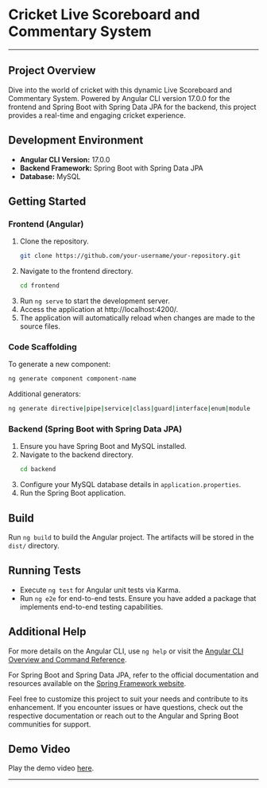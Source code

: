 # Cricket Live Scoreboard and Commentary System

---

## Project Overview

Dive into the world of cricket with this dynamic Live Scoreboard and Commentary System. Powered by Angular CLI version 17.0.0 for the frontend and Spring Boot with Spring Data JPA for the backend, this project provides a real-time and engaging cricket experience.

## Development Environment

- **Angular CLI Version:** 17.0.0
- **Backend Framework:** Spring Boot with Spring Data JPA
- **Database:** MySQL

## Getting Started

### Frontend (Angular)

1. Clone the repository.
    ```bash
    git clone https://github.com/your-username/your-repository.git
    ```
2. Navigate to the frontend directory.
    ```bash
    cd frontend
    ```
3. Run `ng serve` to start the development server.
4. Access the application at http://localhost:4200/.
5. The application will automatically reload when changes are made to the source files.

### Code Scaffolding

To generate a new component:
```bash
ng generate component component-name
```

Additional generators:
```bash
ng generate directive|pipe|service|class|guard|interface|enum|module
```

### Backend (Spring Boot with Spring Data JPA)

1. Ensure you have Spring Boot and MySQL installed.
2. Navigate to the backend directory.
    ```bash
    cd backend
    ```
3. Configure your MySQL database details in `application.properties`.
4. Run the Spring Boot application.

## Build

Run `ng build` to build the Angular project. The artifacts will be stored in the `dist/` directory.

## Running Tests

- Execute `ng test` for Angular unit tests via Karma.
- Run `ng e2e` for end-to-end tests. Ensure you have added a package that implements end-to-end testing capabilities.

## Additional Help

For more details on the Angular CLI, use `ng help` or visit the [Angular CLI Overview and Command Reference](https://angular.io/cli).

For Spring Boot and Spring Data JPA, refer to the official documentation and resources available on the [Spring Framework website](https://spring.io/).

Feel free to customize this project to suit your needs and contribute to its enhancement. If you encounter issues or have questions, check out the respective documentation or reach out to the Angular and Spring Boot communities for support.

## Demo Video

Play the demo video [here](https://drive.google.com/file/d/1Ci8pVJDmF8c_IDSWtEmK6ienJwb0OEBT/view).

---
